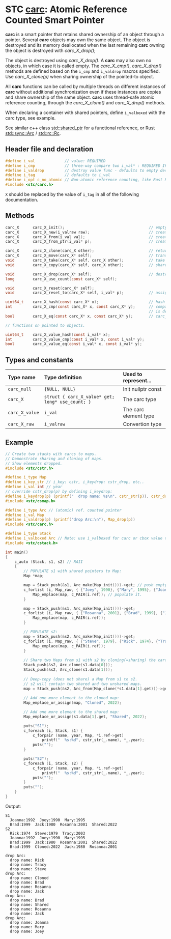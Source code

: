 # STC [carc](../include/stc/carc.h): Atomic Reference Counted Smart Pointer

**carc** is a smart pointer that retains shared ownership of an object through a pointer.
Several **carc** objects may own the same object. The object is destroyed and its memory
deallocated when the last remaining **carc** owning the object is destroyed with *carc_X_drop()*;

The object is destroyed using *carc_X_drop()*. A **carc** may also own no objects, in which 
case it is called empty. The *carc_X_cmp()*, *carc_X_drop()* methods are defined based on
the `i_cmp` and `i_valdrop` macros specified. Use *carc_X_clone(p)* when sharing ownership of
the pointed-to object. 

All **carc** functions can be called by multiple threads on different instances of **carc** without
additional synchronization even if these instances are copies and share ownership of the same object.
**carc** uses thread-safe atomic reference counting, through the *carc_X_clone()* and *carc_X_drop()* methods.

When declaring a container with shared pointers, define `i_valboxed` with the carc type, see example.

See similar c++ class [std::shared_ptr](https://en.cppreference.com/w/cpp/memory/shared_ptr) for a functional reference, or Rust [std::sync::Arc](https://doc.rust-lang.org/std/sync/struct.Arc.html) / [std::rc::Rc](https://doc.rust-lang.org/std/rc/struct.Rc.html).

## Header file and declaration

```c
#define i_val             // value: REQUIRED
#define i_cmp             // three-way compare two i_val* : REQUIRED IF i_val is a non-integral type
#define i_valdrop         // destroy value func - defaults to empty destruct
#define i_tag             // defaults to i_val
#define i_opt c_no_atomic // Non-atomic reference counting, like Rust Rc.
#include <stc/carc.h>
```
`X` should be replaced by the value of `i_tag` in all of the following documentation.

## Methods
```c
carc_X      carc_X_init();                                     // empty shared pointer
carc_X      carc_X_new(i_valraw raw);                          // create an carc from raw type (available if i_valraw defined by user).
carc_X      carc_X_from(i_val val);                            // create an carc from constructed val object. Faster than from_ptr().
carc_X      carc_X_from_ptr(i_val* p);                         // create an carc from raw pointer. Takes ownership of p.

carc_X      carc_X_clone(carc_X other);                        // return other with increased use count
carc_X      carc_X_move(carc_X* self);                         // transfer ownership to another carc.
void        carc_X_take(carc_X* self, carc_X other);           // take ownership of other.
void        carc_X_copy(carc_X* self, carc_X other);           // shared assign (increase use count)

void        carc_X_drop(carc_X* self);                         // destruct (decrease use count, free at 0)
long        carc_X_use_count(const carc_X* self);    

void        carc_X_reset(carc_X* self);    
void        carc_X_reset_to(carc_X* self, i_val* p);           // assign new carc from ptr. Takes ownership of p.

uint64_t    carc_X_hash(const carc_X* x);                      // hash value
int         carc_X_cmp(const carc_X* x, const carc_X* y);      // compares pointer addresses if no `i_cmp` is specified.
                                                               // is defined. Otherwise uses 'i_cmp' or default cmp.
bool        carc_X_eq(const carc_X* x, const carc_X* y);       // carc_X_cmp() == 0

// functions on pointed to objects.

uint64_t    carc_X_value_hash(const i_val* x);
int         carc_X_value_cmp(const i_val* x, const i_val* y);
bool        carc_X_value_eq(const i_val* x, const i_val* y);
```

## Types and constants

| Type name         | Type definition                                   | Used to represent...   |
|:------------------|:--------------------------------------------------|:-----------------------|
| `carc_null`       | `{NULL, NULL}`                                    | Init nullptr const     |
| `carc_X`          | `struct { carc_X_value* get; long* use_count; }`  | The carc type          |
| `carc_X_value`    | `i_val`                                           | The carc element type  |
| `carc_X_raw`      | `i_valraw`                                        | Convertion type        |

## Example

```c
// Create two stacks with carcs to maps.
// Demonstrate sharing and cloning of maps.
// Show elements dropped.
#include <stc/cstr.h>

#define i_type Map
#define i_key_str // i_key: cstr, i_keydrop: cstr_drop, etc..
#define i_val int // year
// override cstr_drop(p) by defining i_keydrop:
#define i_keydrop(p) (printf("  drop name: %s\n", cstr_str(p)), cstr_drop(p))
#include <stc/csmap.h>

#define i_type Arc // (atomic) ref. counted pointer
#define i_val Map
#define i_valdrop(p) (printf("drop Arc:\n"), Map_drop(p))
#include <stc/carc.h>

#define i_type Stack
#define i_valboxed Arc // Note: use i_valboxed for carc or cbox value types
#include <stc/cstack.h>

int main()
{
    c_auto (Stack, s1, s2) // RAII
    {
        // POPULATE s1 with shared pointers to Map:
        Map *map;

        map = Stack_push(&s1, Arc_make(Map_init()))->get; // push empty map to s1.
        c_forlist (i, Map_raw, { {"Joey", 1990}, {"Mary", 1995}, {"Joanna", 1992} }) {
            Map_emplace(map, c_PAIR(i.ref)); // populate it.
        }

        map = Stack_push(&s1, Arc_make(Map_init()))->get;
        c_forlist (i, Map_raw, { {"Rosanna", 2001}, {"Brad", 1999}, {"Jack", 1980} }) {
            Map_emplace(map, c_PAIR(i.ref));
        }

        // POPULATE s2:
        map = Stack_push(&s2, Arc_make(Map_init()))->get;
        c_forlist (i, Map_raw, { {"Steve", 1979}, {"Rick", 1974}, {"Tracy", 2003} }) {
            Map_emplace(map, c_PAIR(i.ref));
        }
        
        // Share two Maps from s1 with s2 by cloning(=sharing) the carcs:
        Stack_push(&s2, Arc_clone(s1.data[0]));
        Stack_push(&s2, Arc_clone(s1.data[1]));
        
        // Deep-copy (does not share) a Map from s1 to s2.
        // s2 will contain two shared and two unshared maps.
        map = Stack_push(&s2, Arc_from(Map_clone(*s1.data[1].get)))->get;
        
        // Add one more element to the cloned map:
        Map_emplace_or_assign(map, "Cloned", 2022);

        // Add one more element to the shared map:
        Map_emplace_or_assign(s1.data[1].get, "Shared", 2022);

        puts("S1");
        c_foreach (i, Stack, s1) {
            c_forpair (name, year, Map, *i.ref->get)
                printf("  %s:%d", cstr_str(_.name), *_.year);
            puts("");
        }

        puts("S2");
        c_foreach (i, Stack, s2) {
            c_forpair (name, year, Map, *i.ref->get)
                printf("  %s:%d", cstr_str(_.name), *_.year);
            puts("");
        }
        puts("");
    }
}
```
Output:
```
S1
  Joanna:1992  Joey:1990  Mary:1995
  Brad:1999  Jack:1980  Rosanna:2001  Shared:2022
S2
  Rick:1974  Steve:1979  Tracy:2003
  Joanna:1992  Joey:1990  Mary:1995
  Brad:1999  Jack:1980  Rosanna:2001  Shared:2022
  Brad:1999  Cloned:2022  Jack:1980  Rosanna:2001

drop Arc:
  drop name: Rick
  drop name: Tracy
  drop name: Steve
drop Arc:
  drop name: Cloned
  drop name: Brad
  drop name: Rosanna
  drop name: Jack
drop Arc:
  drop name: Brad
  drop name: Shared
  drop name: Rosanna
  drop name: Jack
drop Arc:
  drop name: Joanna
  drop name: Mary
  drop name: Joey
```
